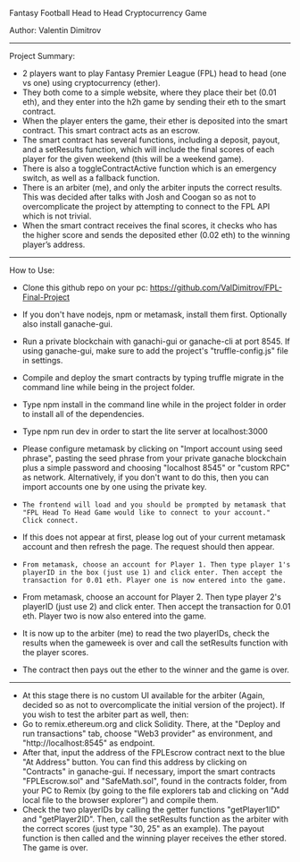 Fantasy Football Head to Head Cryptocurrency Game 

Author: Valentin Dimitrov

---
Project Summary: 
-	2 players want to play Fantasy Premier League (FPL) head to head (one vs one) using cryptocurrency (ether). 
-	They both come to a simple website, where they place their bet (0.01 eth), and they enter into the h2h game by sending their eth to the smart contract. 
-	When the player enters the game, their ether is deposited into the smart contract. This smart contract acts as an escrow. 
-	The smart contract has several functions, including a deposit, payout, and a setResults function, which will include the final scores of each player for the given weekend (this will be a weekend game).
-   There is also a toggleContractActive function which is an emergency switch, as well as a fallback function.
-	There is an arbiter (me), and only the arbiter inputs the correct results. This was decided after talks with Josh and Coogan so as not to overcomplicate the project by attempting to connect to the FPL API which is not trivial.
-	When the smart contract receives the final scores, it checks who has the higher score and sends the deposited ether (0.02 eth) to the winning player’s address.
---
How to Use:
-	Clone this github repo on your pc: https://github.com/ValDimitrov/FPL-Final-Project
- If you don't have nodejs, npm or metamask, install them first. Optionally also install ganache-gui.
-	Run a private blockchain with ganachi-gui or ganache-cli at port 8545. If using ganache-gui, make sure to add the project's "truffle-config.js" file in settings.
- 	Compile and deploy the smart contracts by typing truffle migrate in the command line while being in the project folder.
-   Type npm install in the command line while in the project folder in order to install all of the dependencies.
- 	Type npm run dev in order to start the lite server at localhost:3000

-   Please configure metamask by clicking on "Import account using seed phrase", pasting the seed phrase from your private ganache blockchain plus a simple password and choosing "localhost 8545" or "custom RPC" as network. Alternatively, if you don't want to do this, then you can import accounts one by one using the private key.

-	  The frontend will load and you should be prompted by metamask that "FPL Head To Head Game would like to connect to your account." Click connect.
- 	If this does not appear at first, please log out of your current metamask account and then refresh the page. The request should then appear.

-	  From metamask, choose an account for Player 1. Then type player 1's playerID in the box (just use 1) and click enter. Then accept the transaction for 0.01 eth. Player one is now entered into the game.
- 	From metamask, choose an account for Player 2. Then type player 2's playerID (just use 2) and click enter. Then accept the transaction for 0.01 eth. Player two is now also entered into the game.
- 	It is now up to the arbiter (me) to read the two playerIDs, check the results when the gameweek is over and call the setResults function with the player scores. 
-	The contract then pays out the ether to the winner and the game is over.
---
- 	At this stage there is no custom UI available for the arbiter (Again, decided so as not to overcomplicate the initial version of the project). If you wish to test the arbiter part as well, then:
- 	Go to remix.ethereum.org and click Solidity. There, at the "Deploy and run transactions" tab, choose "Web3 provider" as environment, and "http://localhost:8545" as endpoint.
-	After that, input the address of the FPLEscrow contract next to the blue "At Address" button. You can find this address by clicking on "Contracts" in ganache-gui. If necessary, import the smart contracts "FPLEscrow.sol" and "SafeMath.sol", found in the contracts folder, from your PC to Remix (by going to the file explorers tab and clicking on "Add local file to the browser explorer") and compile them.
-	Check the two playerIDs by calling the getter functions "getPlayer1ID" and "getPlayer2ID". Then, call the setResults function as the arbiter with the correct scores (just type "30, 25" as an example). The payout function is then called and the winning player receives the ether stored. The game is over.

